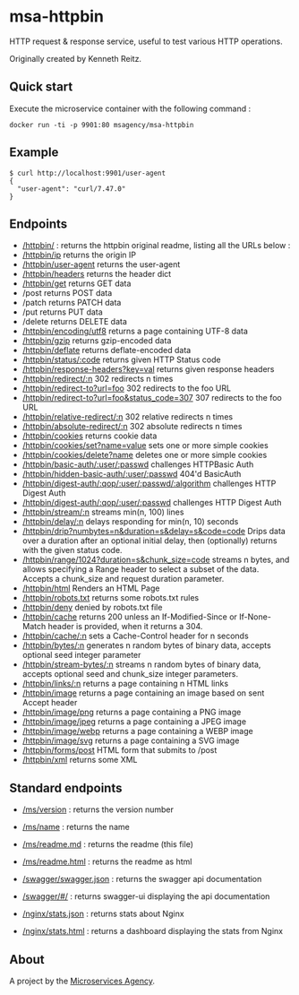 
# msa-httpbin

HTTP request & response service, useful to test various HTTP operations.

Originally created by Kenneth Reitz.

## Quick start

Execute the microservice container with the following command :

```
docker run -ti -p 9901:80 msagency/msa-httpbin
```

## Example

```
$ curl http://localhost:9901/user-agent
{
  "user-agent": "curl/7.47.0"
}
```

## Endpoints

- [/httpbin/](/httpbin/) : returns the httpbin original readme, listing all the URLs below :
- [/httpbin/ip](/httpbin/ip) returns the origin IP
- [/httpbin/user-agent](/httpbin/user-agent) returns the user-agent
- [/httpbin/headers](/httpbin/headers) returns the header dict
- [/httpbin/get](/httpbin/get) returns GET data
- /post returns POST data
- /patch returns PATCH data
- /put returns PUT data
- /delete returns DELETE data
- [/httpbin/encoding/utf8](/httpbin/encoding/utf8) returns a page containing UTF-8 data
- [/httpbin/gzip](/httpbin/gzip) returns gzip-encoded data
- [/httpbin/deflate](/httpbin/deflate) returns deflate-encoded data
- [/httpbin/status/:code](/httpbin/status/418) returns given HTTP Status code
- [/httpbin/response-headers?key=val](/httpbin/response-headers?Server=httpbin&Content-Type=text%2Fplain%3B+charset%3DUTF-8) returns given response headers
- [/httpbin/redirect/:n](/httpbin/redirect/6) 302 redirects n times
- [/httpbin/redirect-to?url=foo](/httpbin/redirect-to?url=foo) 302 redirects to the foo URL
- [/httpbin/redirect-to?url=foo&status_code=307](/httpbin/redirect-to?url=foo&status_code=307) 307 redirects to the foo URL
- [/httpbin/relative-redirect/:n](/httpbin/relative-redirect/6) 302 relative redirects n times
- [/httpbin/absolute-redirect/:n](/httpbin/absolute-redirect/6) 302 absolute redirects n times
- [/httpbin/cookies](/httpbin/cookies) returns cookie data
- [/httpbin/cookies/set?name=value](/httpbin/cookies/set?k1=v1&k2=v2) sets one or more simple cookies
- [/httpbin/cookies/delete?name](/httpbin/cookies/delete?k1=&k2=) deletes one or more simple cookies
- [/httpbin/basic-auth/:user/:passwd](/httpbin/basic-auth/user/passwd) challenges HTTPBasic Auth
- [/httpbin/hidden-basic-auth/:user/:passwd](/httpbin/hidden-basic-auth/user/passwd) 404'd BasicAuth
- [/httpbin/digest-auth/:qop/:user/:passwd/:algorithm](/httpbin/digest-auth/auth/user/passwd/MD5) challenges HTTP Digest Auth
- [/httpbin/digest-auth/:qop/:user/:passwd](/httpbin/digest-auth/auth/user/passwd/MD5) challenges HTTP Digest Auth
- [/httpbin/stream/:n](/httpbin/stream/20) streams min(n, 100) lines
- [/httpbin/delay/:n](/httpbin/delay/3) delays responding for min(n, 10) seconds
- [/httpbin/drip?numbytes=n&duration=s&delay=s&code=code](/httpbin/drip?duration=5&code=200&numbytes=5) Drips data over a duration after an optional initial delay, then (optionally) returns with the given status code.
- [/httpbin/range/1024?duration=s&chunk_size=code](/httpbin/range/1024) streams n bytes, and allows specifying a Range header to select a subset of the data. Accepts a chunk_size and request duration parameter.
- [/httpbin/html](/httpbin/html) Renders an HTML Page
- [/httpbin/robots.txt](/httpbin/robots.txt) returns some robots.txt rules
- [/httpbin/deny](/httpbin/deny) denied by robots.txt file
- [/httpbin/cache](/httpbin/cache) returns 200 unless an If-Modified-Since or If-None-Match header is provided, when it returns a 304.
- [/httpbin/cache/:n](/httpbin/cache/60) sets a Cache-Control header for n seconds
- [/httpbin/bytes/:n](/httpbin/bytes/1024) generates n random bytes of binary data, accepts optional seed integer parameter
- [/httpbin/stream-bytes/:n](/httpbin/stream-bytes/1024) streams n random bytes of binary data, accepts optional seed and chunk_size integer parameters.
- [/httpbin/links/:n](/httpbin/links/10) returns a page containing n HTML links
- [/httpbin/image](/httpbin/image) returns a page containing an image based on sent Accept header
- [/httpbin/image/png](/httpbin/image/png) returns a page containing a PNG image
- [/httpbin/image/jpeg](/httpbin/image/jpeg) returns a page containing a JPEG image
- [/httpbin/image/webp](/httpbin/image/webp) returns a page containing a WEBP image
- [/httpbin/image/svg](/httpbin/image/svg) returns a page containing a SVG image
- [/httpbin/forms/post](/httpbin/forms/post) HTML form that submits to /post
- [/httpbin/xml](/httpbin/xml) returns some XML


## Standard endpoints

- [/ms/version](/ms/version) : returns the version number

- [/ms/name](/ms/name) : returns the name

- [/ms/readme.md](/ms/readme.md) : returns the readme (this file)

- [/ms/readme.html](/ms/readme.html) : returns the readme as html

- [/swagger/swagger.json](/swagger/swagger.json) : returns the swagger api documentation

- [/swagger/#/](/swagger/#/) : returns swagger-ui displaying the api documentation

- [/nginx/stats.json](/nginx/stats.json) : returns stats about Nginx

- [/nginx/stats.html](/nginx/stats.html) : returns a dashboard displaying the stats from Nginx


## About

A project by the [Microservices Agency](https://microservices.agency).
